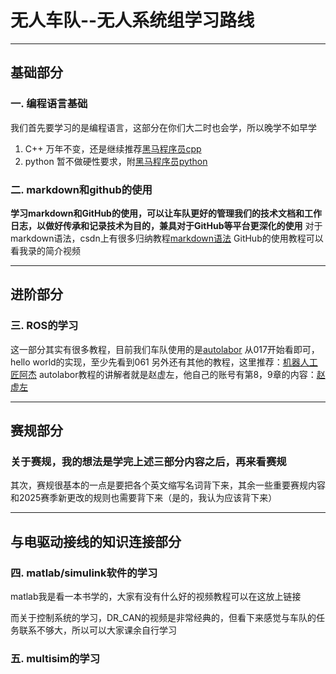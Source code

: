 # 无人车队--无人系统组学习路线

---

## 基础部分

### 一. 编程语言基础

我们首先要学习的是编程语言，这部分在你们大二时也会学，所以晚学不如早学

1. C++   万年不变，还是继续推荐[黑马程序员cpp](https://www.bilibili.com/video/BV1et411b73Z?t=24.8)
2. python 暂不做硬性要求，附[黑马程序员python](https://www.bilibili.com/video/BV1qW4y1a7fU?t=9.4)

### 二. markdown和github的使用

**学习markdown和GitHub的使用，可以让车队更好的管理我们的技术文档和工作日志，以做好传承和记录技术为目的，兼具对于GitHub等平台更深化的使用**
对于markdown语法，csdn上有很多归纳教程[markdown语法](https://blog.csdn.net/qq_43108153/article/details/136230423?spm=1001.2014.3001.5506)
GitHub的使用教程可以看我录的简介视频

---

## 进阶部分

### 三. ROS的学习

这一部分其实有很多教程，目前我们车队使用的是[autolabor](https://www.bilibili.com/video/BV1Ci4y1L7ZZ?t=2.8&p=19)
从017开始看即可，hello world的实现，至少先看到061
另外还有其他的教程，这里推荐：[机器人工匠阿杰](https://www.bilibili.com/video/BV1MW4y1B7CF?t=2.5)
autolabor教程的讲解者就是赵虚左，他自己的账号有第8，9章的内容：[赵虚左](https://www.bilibili.com/video/BV1Ub4y1a7PH?t=0.9)

---

## 赛规部分

### 关于赛规，我的想法是学完上述三部分内容之后，再来看赛规

其次，赛规很基本的一点是要把各个英文缩写名词背下来，其余一些重要赛规内容和2025赛季新更改的规则也需要背下来（是的，我认为应该背下来）

---

## 与电驱动接线的知识连接部分

### 四. matlab/simulink软件的学习

matlab我是看一本书学的，大家有没有什么好的视频教程可以在这放上链接

而关于控制系统的学习，DR_CAN的视频是非常经典的，但看下来感觉与车队的任务联系不够大，所以可以大家课余自行学习

### 五. multisim的学习
